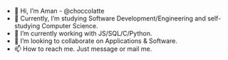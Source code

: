 - 👋 Hi, I’m Aman - @choccolatte
- 👀 Currently, I’m studying Software Development/Engineering and self-studying Computer Science.
- 🌱 I’m currently working with JS/SQL/C/Python.
- 💞️ I’m looking to collaborate on Applications & Software.
- 📫 How to reach me. Just message or mail me.

<!---
choccolatte/choccolatte is a ✨ special ✨ repository because its `README.md` (this file) appears on your GitHub profile.
You can click the Preview link to take a look at your changes.
--->
